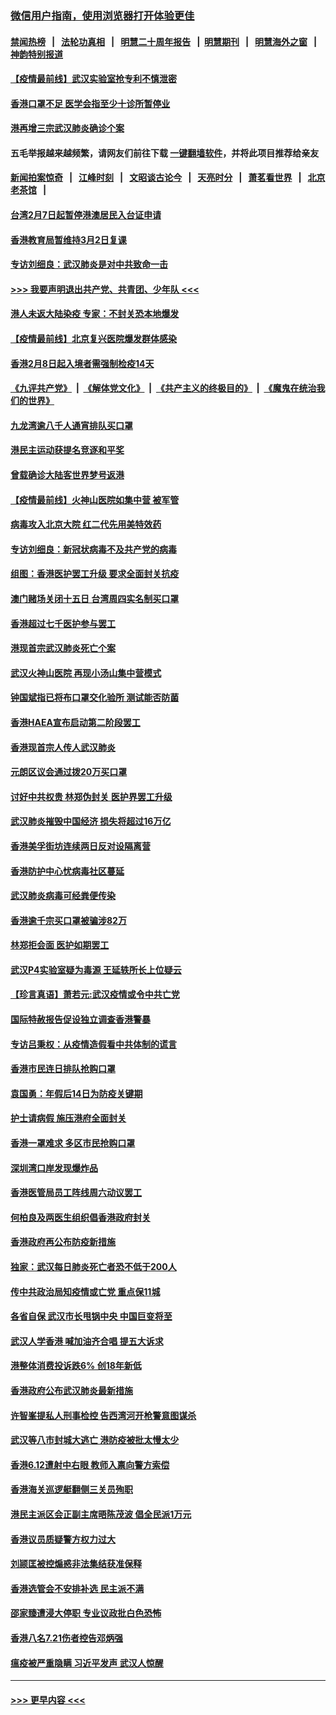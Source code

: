 ### [微信用户指南，使用浏览器打开体验更佳](https://github.com/gfw-breaker/banned-news1/blob/master/indexes/wechat-guide.md?t=0)
#### [禁闻热榜](热点新闻.md?t=0)  &nbsp;&nbsp;|&nbsp;&nbsp; [法轮功真相](https://github.com/gfw-breaker/truth/blob/master/README.md?t=0) &nbsp;&nbsp;|&nbsp;&nbsp; [明慧二十周年报告](https://github.com/gfw-breaker/mh-reports/blob/master/README.md?t=0) &nbsp;&nbsp;|&nbsp;&nbsp;[明慧期刊](https://github.com/gfw-breaker/mh-qikan) &nbsp;&nbsp;|&nbsp;&nbsp; [明慧海外之窗](https://github.com/gfw-breaker/mh-news/blob/master/README.md?t=0) &nbsp;&nbsp;|&nbsp;&nbsp; [神韵特别报道](https://github.com/gfw-breaker/mh-news/blob/master/shenyun.md?t=0)
#### [【疫情最前线】武汉实验室抢专利不慎泄密](../pages/nsc415/n11850310.md?t=02072344) 
#### [香港口罩不足 医学会指至少十诊所暂停业](../pages/nsc415/n11850301.md?t=02072344) 
#### [港再增三宗武汉肺炎确诊个案](../pages/nsc415/n11850328.md?t=02072344) 
#### 五毛举报越来越频繁，请网友们前往下载 [一键翻墙软件](https://github.com/gfw-breaker/ssr-accounts)，并将此项目推荐给亲友
#### [新闻拍案惊奇](https://github.com/gfw-breaker/banned-news1/blob/master/pages/link4.md) &nbsp;&nbsp;|&nbsp;&nbsp; [江峰时刻](https://github.com/gfw-breaker/banned-news1/blob/master/pages/link4.md) &nbsp;&nbsp;|&nbsp;&nbsp; [文昭谈古论今](https://github.com/gfw-breaker/banned-news1/blob/master/pages/link4.md) &nbsp;&nbsp;|&nbsp;&nbsp; [天亮时分](https://github.com/gfw-breaker/banned-news1/blob/master/pages/link4.md) &nbsp;&nbsp;|&nbsp;&nbsp; [萧茗看世界](https://github.com/gfw-breaker/banned-news1/blob/master/pages/link4.md) &nbsp;&nbsp;|&nbsp;&nbsp; [北京老茶馆](https://github.com/gfw-breaker/banned-news1/blob/master/pages/link4.md) &nbsp;&nbsp;|&nbsp;&nbsp; 
#### [台湾2月7日起暂停港澳居民入台证申请](../pages/nsc415/n11850304.md?t=02072344) 
#### [香港教育局暂维持3月2日复课](../pages/nsc415/n11850260.md?t=02072344) 
#### [专访刘细良：武汉肺炎是对中共致命一击](../pages/nsc415/n11849934.md?t=02072344) 
#### [>>> 我要声明退出共产党、共青团、少年队 <<<](https://github.com/begood0513/goodnews/blob/master/quit/letter.md) 
#### [港人未返大陆染疫 专家：不封关恐本地爆发](../pages/nsc415/n11848021.md?t=02072344) 
#### [【疫情最前线】北京复兴医院爆发群体感染](../pages/nsc415/n11847626.md?t=02072344) 
#### [香港2月8日起入境者需强制检疫14天](../pages/nsc415/n11847658.md?t=02072344) 
#### [《九评共产党》](https://github.com/begood0513/9ping.md/blob/master/README.md) &nbsp;|&nbsp; [《解体党文化》](../../../../jtdwh.md/blob/master/README.md)  &nbsp;|&nbsp; [《共产主义的终极目的》](../../../../gczydzjmd.md/blob/master/README.md) &nbsp;|&nbsp; [《魔鬼在统治我们的世界》](../../../../mgztzwmdsj.md/blob/master/README.md) 
#### [九龙湾逾八千人通宵排队买口罩](../pages/nsc415/n11847647.md?t=02072344) 
#### [港民主运动获提名竞逐和平奖](../pages/nsc415/n11847633.md?t=02072344) 
#### [曾载确诊大陆客世界梦号返港](../pages/nsc415/n11847608.md?t=02072344) 
#### [【疫情最前线】火神山医院如集中营 被军管](../pages/nsc415/n11847524.md?t=02072344) 
#### [病毒攻入北京大院 红二代先用美特效药](../pages/nsc415/n11847427.md?t=02072344) 
#### [专访刘细良：新冠状病毒不及共产党的病毒](../pages/nsc415/n11847164.md?t=02072344) 
#### [组图：香港医护罢工升级 要求全面封关抗疫](../pages/nsc415/n11844107.md?t=02072344) 
#### [澳门赌场关闭十五日 台湾周四实名制买口罩](../pages/nsc415/n11845083.md?t=02072344) 
#### [香港超过七千医护参与罢工](../pages/nsc415/n11845051.md?t=02072344) 
#### [港现首宗武汉肺炎死亡个案](../pages/nsc415/n11844998.md?t=02072344) 
#### [武汉火神山医院 再现小汤山集中营模式](../pages/nsc415/n11844763.md?t=02072344) 
#### [钟国斌指已将布口罩交化验所 测试能否防菌](../pages/nsc415/n11842783.md?t=02072344) 
#### [香港HAEA宣布启动第二阶段罢工](../pages/nsc415/n11842723.md?t=02072344) 
#### [香港现首宗人传人武汉肺炎](../pages/nsc415/n11842766.md?t=02072344) 
#### [元朗区议会通过拨20万买口罩](../pages/nsc415/n11842754.md?t=02072344) 
#### [讨好中共权贵 林郑伪封关 医护界罢工升级](../pages/nsc415/n11842359.md?t=02072344) 
#### [武汉肺炎摧毁中国经济 损失将超过16万亿](../pages/nsc415/n11839723.md?t=02072344) 
#### [香港美孚街坊连续两日反对设隔离营](../pages/nsc415/n11839962.md?t=02072344) 
#### [香港防护中心忧病毒社区蔓延](../pages/nsc415/n11839933.md?t=02072344) 
#### [武汉肺炎病毒可经粪便传染](../pages/nsc415/n11839939.md?t=02072344) 
#### [香港逾千宗买口罩被骗涉82万](../pages/nsc415/n11839914.md?t=02072344) 
#### [林郑拒会面 医护如期罢工](../pages/nsc415/n11839892.md?t=02072344) 
#### [武汉P4实验室疑为毒源 王延轶所长上位疑云](../pages/nsc415/n11835543.md?t=02072344) 
#### [【珍言真语】萧若元:武汉疫情或令中共亡党](../pages/nsc415/n11829394.md?t=02072344) 
#### [国际特赦报告促设独立调查香港警暴](../pages/nsc415/n11833845.md?t=02072344) 
#### [专访吕秉权：从疫情造假看中共体制的谎言](../pages/nsc415/n11833813.md?t=02072344) 
#### [香港市民连日排队抢购口罩](../pages/nsc415/n11833794.md?t=02072344) 
#### [袁国勇：年假后14日为防疫关键期](../pages/nsc415/n11831088.md?t=02072344) 
#### [护士请病假 施压港府全面封关](../pages/nsc415/n11831030.md?t=02072344) 
#### [香港一罩难求 多区市民抢购口罩](../pages/nsc415/n11831002.md?t=02072344) 
#### [深圳湾口岸发现爆炸品](../pages/nsc415/n11828802.md?t=02072344) 
#### [香港医管局员工阵线周六动议罢工](../pages/nsc415/n11828762.md?t=02072344) 
#### [何柏良及两医生组织倡香港政府封关](../pages/nsc415/n11828749.md?t=02072344) 
#### [香港政府再公布防疫新措施](../pages/nsc415/n11828716.md?t=02072344) 
#### [独家：武汉每日肺炎死亡者恐不低于200人](../pages/nsc415/n11828240.md?t=02072344) 
#### [传中共政治局知疫情或亡党 重点保11城](../pages/nsc415/n11828145.md?t=02072344) 
#### [各省自保 武汉市长甩锅中央 中国巨变将至](../pages/nsc415/n11828021.md?t=02072344) 
#### [武汉人学香港 喊加油齐合唱 提五大诉求](../pages/nsc415/n11827046.md?t=02072344) 
#### [港整体消费投诉跌6% 创18年新低](../pages/nsc415/n11817280.md?t=02072344) 
#### [香港政府公布武汉肺炎最新措施](../pages/nsc415/n11817152.md?t=02072344) 
#### [许智峯提私人刑事检控 告西湾河开枪警意图谋杀](../pages/nsc415/n11817132.md?t=02072344) 
#### [武汉等八市封城大逃亡 港防疫被批太慢太少](../pages/nsc415/n11817058.md?t=02072344) 
#### [香港6.12遭射中右眼 教师入禀向警方索偿](../pages/nsc415/n11814678.md?t=02072344) 
#### [香港海关巡逻艇翻侧三关员殉职](../pages/nsc415/n11814604.md?t=02072344) 
#### [港民主派区会正副主席晤陈茂波 倡全民派1万元](../pages/nsc415/n11814582.md?t=02072344) 
#### [香港议员质疑警方权力过大](../pages/nsc415/n11814560.md?t=02072344) 
#### [刘颕匡被控煽惑非法集结获准保释](../pages/nsc415/n11811727.md?t=02072344) 
#### [香港选管会不安排补选 民主派不满](../pages/nsc415/n11811691.md?t=02072344) 
#### [邵家臻遭浸大停职 专业议政批白色恐怖](../pages/nsc415/n11811670.md?t=02072344) 
#### [香港八名7.21伤者控告邓炳强](../pages/nsc415/n11811623.md?t=02072344) 
#### [瘟疫被严重隐瞒 习近平发声 武汉人惊醒](../pages/nsc415/n11811186.md?t=02072344) 

----
#### [ >>> 更早内容 <<< ](../indexes/nsc415-earlier.md)
